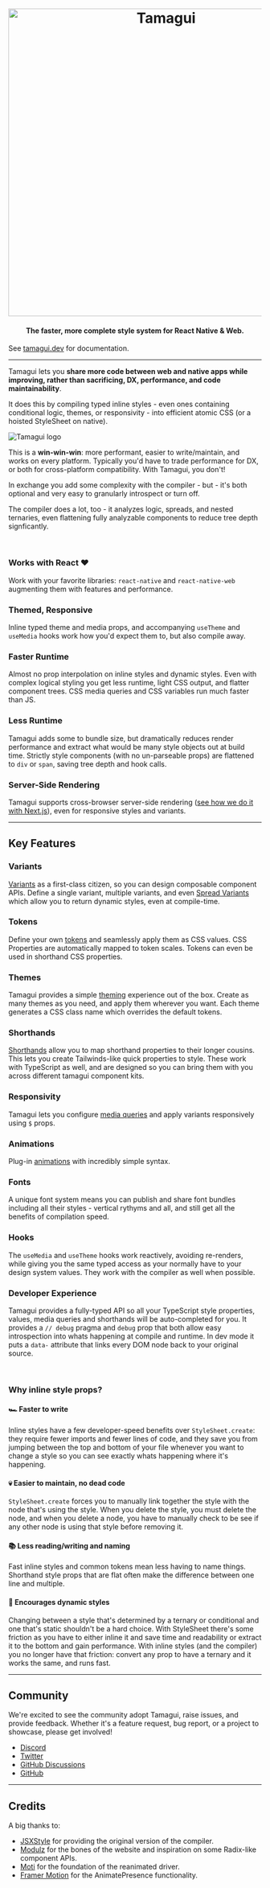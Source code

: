 <h1 align="center">
  <img margin="auto" width="612px" src="https://github.com/tamagui/tamagui/raw/master/packages/site/public/social.jpg" alt="Tamagui">
  <br>
</h1>

<h4 align="center">The faster, more complete style system for React Native & Web.</h4>

See [tamagui.dev](https://tamagui.dev) for documentation.

---

Tamagui lets you **share more code between web and native apps while improving, rather than sacrificing, DX, performance, and code maintainability**.

It does this by compiling typed inline styles - even ones containing conditional logic, themes, or responsivity - into efficient atomic CSS (or a hoisted StyleSheet on native).

<Image size="hero" title="Tamagui logo" src="/social.jpg" height={200} width={800} />

This is a **win-win-win**: more performant, easier to write/maintain, and works on every platform. Typically you'd have to trade performance for DX, or both for cross-platform compatibility. With Tamagui, you don't!

In exchange you add some complexity with the compiler - but - it's both optional and very easy to granularly introspect or turn off.

The compiler does a lot, too - it analyzes logic, spreads, and nested ternaries, even flattening fully analyzable components to reduce tree depth signficantly.

<br />

### Works with React ❤️

Work with your favorite libraries: `react-native` and `react-native-web` augmenting them with features and performance.

### Themed, Responsive

Inline typed theme and media props, and accompanying `useTheme` and `useMedia` hooks work how you'd expect them to, but also compile away.

### Faster Runtime

Almost no prop interpolation on inline styles and dynamic styles. Even with complex logical styling you get less runtime, light CSS output, and flatter component trees. CSS media queries and CSS variables run much faster than JS.

### Less Runtime

Tamagui adds some to bundle size, but dramatically reduces render performance and extract what would be many style objects out at build time. Strictly style components (with no un-parseable props) are flattened to `div` or `span`, saving tree depth and hook calls.

### Server-Side Rendering

Tamagui supports cross-browser server-side rendering ([see how we do it with Next.js](https://github.com/tamagui/tamagui/tree/master/packages/site)), even for responsive styles and variants.

---

## Key Features

### Variants

[Variants](/docs/core/styled#variants) as a first-class citizen, so you can design composable component APIs. Define a single variant, multiple variants, and even [Spread Variants](/docs/core/styled#spread-variants) which allow you to return dynamic styles, even at compile-time.

### Tokens

Define your own [tokens](/docs/intro/configuration) and seamlessly apply them as CSS values. CSS Properties are automatically mapped to token scales. Tokens can even be used in shorthand CSS properties.

### Themes

Tamagui provides a simple [theming](/docs/intro/themes) experience out of the box. Create as many themes as you need, and apply them wherever you want. Each theme generates a CSS class name which overrides the default tokens.

### Shorthands

[Shorthands](/docs/intro/configuration#shorthands) allow you to map shorthand properties to their longer cousins. This lets you create Tailwinds-like quick properties to style. These work with TypeScript as well, and are designed so you can bring them with you across different tamagui component kits.

### Responsivity

Tamagui lets you configure [media queries](/docs/core/use-media) and apply variants responsively using `$` props.

### Animations

Plug-in [animations](/docs/core/animations) with incredibly simple syntax.

### Fonts

A unique font system means you can publish and share font bundles including all their styles - vertical rythyms and all, and still get all the benefits of compilation speed.

### Hooks

The `useMedia` and `useTheme` hooks work reactively, avoiding re-renders, while giving you the same typed access as your normally have to your design system values. They work with the compiler as well when possible.

### Developer Experience

Tamagui provides a fully-typed API so all your TypeScript style properties, values, media queries and shorthands will be auto-completed for you. It provides a `// debug` pragma and `debug` prop that both allow easy introspection into whats happening at compile and runtime. In dev mode it puts a `data-` attribute that links every DOM node back to your original source.

<br />

### Why inline style props?

#### 🏎 Faster to write

Inline styles have a few developer-speed benefits over `StyleSheet.create`: they require fewer imports and fewer lines of code, and they save you from jumping between the top and bottom of your file whenever you want to change a style so you can see exactly whats happening where it's happening.

#### 💀 Easier to maintain, no dead code

`StyleSheet.create` forces you to manually link together the style with the node that's using the style. When you delete the style, you must delete the node, and when you delete a node, you have to manually check to be see if any other node is using that style before removing it.

#### 📚 Less reading/writing and naming

Fast inline styles and common tokens mean less having to name things. Shorthand style props that are flat often make the difference between one line and multiple.

#### 💃 Encourages dynamic styles

Changing between a style that's determined by a ternary or conditional and one that's static shouldn't be a hard choice. With StyleSheet there's some friction as you have to either inline it and save time and readability or extract it to the bottom and gain performance. With inline styles (and the compiler) you no longer have that friction: convert any prop to have a ternary and it works the same, and runs fast.

---

## Community

We're excited to see the community adopt Tamagui, raise issues, and provide feedback. Whether it's a feature request, bug report, or a project to showcase, please get involved!

- [Discord](https://discord.gg/4qh6tdcVDa)
- [Twitter](https://twitter.com/tamagui_js)
- [GitHub Discussions](https://github.com/tamagui/tamagui/discussions)
- [GitHub](https://github.com/tamagui/tamagui)

---

## Credits

A big thanks to:

- [JSXStyle](https://github.com/jsxstyle/jsxstyle) for providing the original version of the compiler.
- [Modulz](https://github.com/modulz) for the bones of the website and inspiration on some Radix-like component APIs.
- [Moti](https://moti.fyi) for the foundation of the reanimated driver.
- [Framer Motion](https://github.com/framer/motion) for the AnimatePresence functionality.
